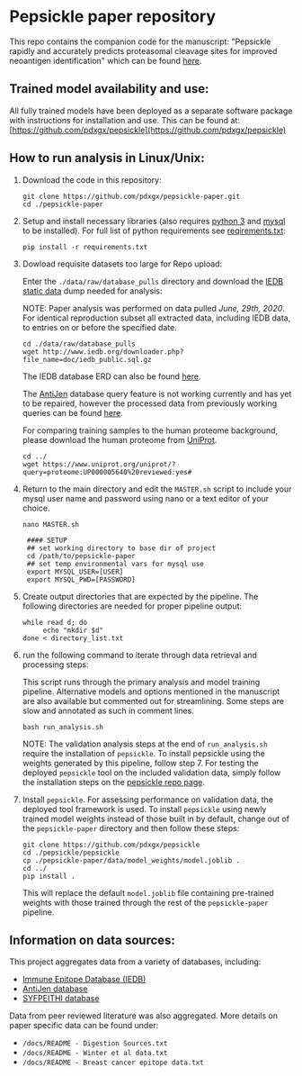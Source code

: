 # Pepsickle paper repository
This repo contains the companion code for the manuscript: "Pepsickle rapidly and accurately predicts proteasomal cleavage sites for improved neoantigen identification" which can be found [here](https://www.biorxiv.org/content/10.1101/2021.05.14.444244v1).


## Trained model availability and use:
All fully trained models have been deployed as a separate software
package with instructions for installation and use. This can be found
at:
[https://github.com/pdxgx/pepsickle](https://github.com/pdxgx/pepsickle)

## How to run analysis in Linux/Unix:

1. Download the code in this repository:

   ```
   git clone https://github.com/pdxgx/pepsickle-paper.git
   cd ./pepsickle-paper
   ```

2. Setup and install necessary libraries (also requires [python 3](https://www.python.org/downloads/) and [mysql](https://dev.mysql.com/doc/mysql-getting-started/en/#mysql-getting-started-installing) to be installed). For full list of python requirements see [reqirements.txt]():

   ```
   pip install -r requirements.txt
   ```

3. Dowload requisite datasets too large for Repo upload:

    Enter the `./data/raw/database_pulls` directory and download the [IEDB static data](http://www.iedb.org/downloader.php?file_name=doc/iedb_public.sql.gz) dump needed for analysis:

    NOTE: Paper analysis was performed on data pulled *June, 29th, 2020*. For identical reproduction subset all extracted data, including IEDB data, to entries on or before the specified date.
   ```
   cd ./data/raw/database_pulls
   wget http://www.iedb.org/downloader.php?file_name=doc/iedb_public.sql.gz
   ```
   The IEDB database ERD can also be found [here](http://www.iedb.org/downloader.php?file_name=doc/iedb_public_erd.pdf).
   
   The [AntiJen](http://www.ddg-pharmfac.net/antijen/AntiJen/aj_tcr.htm) database query feature is not working currently and has yet to be repaired, however the processed data from previously working queries can be found [here](https://github.com/pdxgx/pepsickle-paper/blob/master/data/raw/database_pulls/AntiJen_Tcell_epitopes.csv).
   
   For comparing training samples to the human proteome background, please download the human proteome from [UniProt](https://www.uniprot.org/).
   ```
   cd ../
   wget https://www.uniprot.org/uniprot/?query=proteome:UP000005640%20reviewed:yes#
   ```

4. Return to the main directory and edit the `MASTER.sh` script to include your mysql user name and password using nano or a text editor of your choice.

   `nano MASTER.sh`
   ```
    #### SETUP
    ## set working directory to base dir of project
    cd /path/to/pepsickle-paper
    ## set temp environmental vars for mysql use
    export MYSQL_USER=[USER]
    export MYSQL_PWD=[PASSWORD]
   ```

5. Create output directories that are expected by the pipeline. The following directories are needed for proper pipeline output:
   ```
   while read d; do
        echo "mkdir $d"
   done < directory_list.txt
   ```
    
6. run the following command to iterate through data retrieval and
   processing steps:
   
   This script runs through the primary analysis and model training pipeline. Alternative models and options mentioned in the manuscript are also available but commented out for streamlining. Some steps are slow and annotated as such in comment lines.

   `bash run_analysis.sh`

    NOTE: The validation analysis steps at the end of `run_analysis.sh` require the installation of `pepsickle`. To install pepsickle using the weights generated by this pipeline, follow step 7. For testing the deployed `pepsickle` tool on the included validation data, simply follow the installation steps on the [pepsickle repo page](https://github.com/pdxgx/pepsickle).

7. Install `pepsickle`. For assessing performance on validation data, the deployed tool framework is used. To install `pepsickle` using newly trained model weights instead of those built in by default, change out of the `pepsickle-paper` directory and then follow these steps:

    ```
    git clone https://github.com/pdxgx/pepsickle
    cd ./pepsickle/pepsickle
    cp ./pepsickle-paper/data/model_weights/model.joblib .
    cd ../
    pip install .
    ```
    This will replace the default `model.joblib` file containing pre-trained weights with those trained through the rest of the `pepsickle-paper` pipeline.
## Information on data sources:

This project aggregates data from a variety of databases, including:
- [Immune Epitope Database (IEDB)](https://www.iedb.org/)
- [AntiJen database](http://www.ddg-pharmfac.net/antijen/AntiJen/antijenhomepage.htm)
- [SYFPEITHI database](http://www.syfpeithi.de/)

Data from peer reviewed literature was also aggregated. More details on paper specific data can be found under:
- `/docs/README - Digestion Sources.txt`
- `/docs/README - Winter et al data.txt`
- `/docs/README - Breast cancer epitope data.txt`

